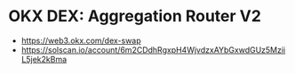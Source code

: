 # OKX DEX: Aggregation Router V2

- <https://web3.okx.com/dex-swap>
- <https://solscan.io/account/6m2CDdhRgxpH4WjvdzxAYbGxwdGUz5MziiL5jek2kBma>
